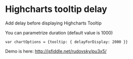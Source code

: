Highcharts tooltip delay
========================

Add delay before displaying Highcharts Tooltip

You can parametrize duration (default value is 1000)

`var chartOptions = {tooltip: { delayForDisplay: 2000 }}`

Demo is here:
http://jsfiddle.net/rudovsky/pu3x5/
